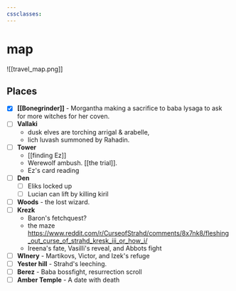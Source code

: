 ```yaml
---
cssclasses:
---
```

# map

![[travel_map.png]]

## Places

- [x] **[[Bonegrinder]]** - Morgantha making a sacrifice to baba lysaga to ask for more witches for her coven.
- [ ] **Vallaki**
	- dusk elves are torching arrigal & arabelle,
	- lich luvash summoned by Rahadin.
- [ ] **Tower** 
	- [[finding Ez]]
	- Werewolf ambush. [[the trial]].
	- Ez's card reading
- [ ] **Den** 
	- [ ] Eliks locked up
	- [ ] Lucian can lift by killing kiril
- [ ] **Woods** - the lost wizard.
- [ ] **Krezk**
	- Baron's fetchquest?
	- the maze https://www.reddit.com/r/CurseofStrahd/comments/8x7nk8/fleshing_out_curse_of_strahd_kresk_iii_or_how_i/
	- Ireena's fate, Vasilli's reveal, and Abbots fight
- [ ] **WInery** - Martikovs, Victor, and Izek's refuge
- [ ] **Yester hill** - Strahd's leeching.
- [ ] **Berez** - Baba bossfight, resurrection scroll
- [ ] **Amber Temple** - A date with death